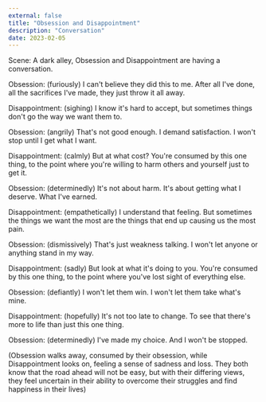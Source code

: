 ```yaml
---
external: false
title: "Obsession and Disappointment"
description: "Conversation"
date: 2023-02-05
---
```


Scene: A dark alley, Obsession and Disappointment are having a conversation.

Obsession: (furiously) I can't believe they did this to me. After all I've done, all the sacrifices I've made, they just throw it all away.

Disappointment: (sighing) I know it's hard to accept, but sometimes things don't go the way we want them to.

Obsession: (angrily) That's not good enough. I demand satisfaction. I won't stop until I get what I want.

Disappointment: (calmly) But at what cost? You're consumed by this one thing, to the point where you're willing to harm others and yourself just to get it.

Obsession: (determinedly) It's not about harm. It's about getting what I deserve. What I've earned.

Disappointment: (empathetically) I understand that feeling. But sometimes the things we want the most are the things that end up causing us the most pain.

Obsession: (dismissively) That's just weakness talking. I won't let anyone or anything stand in my way.

Disappointment: (sadly) But look at what it's doing to you. You're consumed by this one thing, to the point where you've lost sight of everything else.

Obsession: (defiantly) I won't let them win. I won't let them take what's mine.

Disappointment: (hopefully) It's not too late to change. To see that there's more to life than just this one thing.

Obsession: (determinedly) I've made my choice. And I won't be stopped.

(Obsession walks away, consumed by their obsession, while Disappointment looks on, feeling a sense of sadness and loss. They both know that the road ahead will not be easy, but with their differing views, they feel uncertain in their ability to overcome their struggles and find happiness in their lives)
